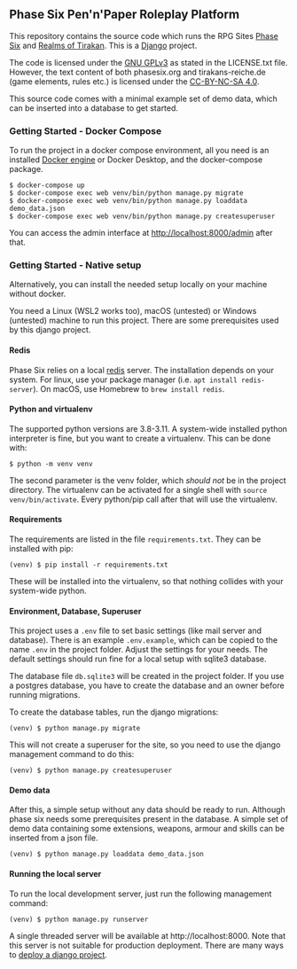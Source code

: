 ## Phase Six Pen'n'Paper Roleplay Platform

This repository contains the source code which runs the RPG Sites [Phase Six](https://phasesix.org/) and [Realms of Tirakan](https://tirakans-reiche.de/). This is a [Django](https://www.djangoproject.com/) project.

The code is licensed under the [GNU GPLv3](https://www.gnu.org/licenses/gpl-3.0.en.html) as stated in the LICENSE.txt file. However, the text content of both phasesix.org and tirakans-reiche.de (game elements, rules etc.) is licensed under the [CC-BY-NC-SA 4.0](https://creativecommons.org/licenses/by-nc-sa/4.0/).

This source code comes with a minimal example set of demo data, which can be inserted into a database to get started.

### Getting Started - Docker Compose

To run the project in a docker compose environment, all you need is an installed [Docker engine](https://www.docker.com/) or Docker Desktop, and the docker-compose package.

```shell
$ docker-compose up
$ docker-compose exec web venv/bin/python manage.py migrate
$ docker-compose exec web venv/bin/python manage.py loaddata demo_data.json
$ docker-compose exec web venv/bin/python manage.py createsuperuser
```

You can access the admin interface at [http://localhost:8000/admin](http://localhost:8000/admin) after that.

### Getting Started - Native setup

Alternatively, you can install the needed setup locally on your machine without docker.

You need a Linux (WSL2 works too), macOS (untested) or Windows (untested) machine to run this project. There are some prerequisites used by this django project.

#### Redis

Phase Six relies on a local [redis](https://redis.io/) server. The installation depends on your system. For linux, use your package manager (i.e. `apt install redis-server`). On macOS, use Homebrew to `brew install redis`.

#### Python and virtualenv

The supported python versions are 3.8-3.11. A system-wide installed python interpreter is fine, but you want to create a virtualenv. This can be done with:

```shell
$ python -m venv venv
```

The second parameter is the venv folder, which *should not* be in the project directory. The virtualenv can be activated for a single shell with `source venv/bin/activate`. Every python/pip call after that will use the virtualenv.

#### Requirements

The requirements are listed in the file `requirements.txt`. They can be installed with pip:

```shell
(venv) $ pip install -r requirements.txt
```

These will be installed into the virtualenv, so that nothing collides with your system-wide python.

#### Environment, Database, Superuser

This project uses a `.env` file to set basic settings (like mail server and database). There is an example `.env.example`, which can be copied to the name `.env` in the project folder. Adjust the settings for your needs. The default settings should run fine for a local setup with sqlite3 database.

The database file `db.sqlite3` will be created in the project folder. If you use a postgres database, you have to create the database and an owner before running migrations.

To create the database tables, run the django migrations:

```shell
(venv) $ python manage.py migrate
```

This will not create a superuser for the site, so you need to use the django management command to do this:

```shell
(venv) $ python manage.py createsuperuser
```

#### Demo data

After this, a simple setup without any data should be ready to run. Although phase six needs some prerequisites present in the database. A simple set of demo data containing some extensions, weapons, armour and skills can be inserted from a json file.

```shell
(venv) $ python manage.py loaddata demo_data.json
```

#### Running the local server

To run the local development server, just run the following management command:

```shell
(venv) $ python manage.py runserver
```

A single threaded server will be available at http://localhost:8000. Note that this server is not suitable for production deployment. There are many ways to [deploy a django project](https://docs.djangoproject.com/en/4.2/howto/deployment/).

